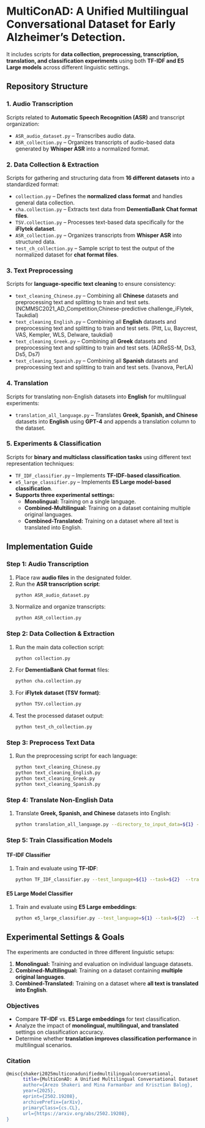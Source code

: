 # **MultiConAD: A Unified Multilingual Conversational Dataset for Early Alzheimer’s Detection.**  

It includes scripts for **data collection, preprocessing, transcription, translation, and classification experiments** using both **TF-IDF and E5 Large models** across different linguistic settings.  

## **Repository Structure**  

### **1. Audio Transcription**  
Scripts related to **Automatic Speech Recognition (ASR)** and transcript organization:  
- `ASR_audio_dataset.py` – Transcribes audio data.  
- `ASR_collection.py` – Organizes transcripts of audio-based data generated by **Whisper ASR** into a normalized format.  

### **2. Data Collection & Extraction**  
Scripts for gathering and structuring data from **16 different datasets** into a standardized format:  
- `collection.py` – Defines the **normalized class format** and handles general data collection.  
- `cha.collection.py` – Extracts text data from **DementiaBank Chat format files**.  
- `TSV.collection.py` – Processes text-based data specifically for the **iFlytek dataset**.  
- `ASR_collection.py` – Organizes transcripts from **Whisper ASR** into structured data.  
- `test_ch_collection.py` – Sample script to test the output of the normalized dataset for **chat format files**.  

### **3. Text Preprocessing**  
Scripts for **language-specific text cleaning** to ensure consistency:  
- `text_cleaning_Chinese.py` – Combining all **Chinese** datasets and preprocessing text and splitting to train and test sets.  (NCMMSC2021_AD_Competition,Chinese-predictive challenge_iFlytek, Taukdial)
- `text_cleaning_English.py` – Combining all **English** datasets and preprocessing text and splitting to train and test sets. (Pitt, Lu, Baycrest, VAS, Kempler, WLS, Delware, taukdial)
- `text_cleaning_Greek.py` – Combining all **Greek** datasets and preprocessing text and splitting to train and test sets. (ADReSS-M, Ds3, Ds5, Ds7)
- `text_cleaning_Spanish.py` – Combining all **Spanish** datasets and preprocessing text and splitting to train and test sets. (Ivanova, PerLA)

### **4. Translation**  
Scripts for translating non-English datasets into **English** for multilingual experiments:  
- `translation_all_language.py` – Translates **Greek, Spanish, and Chinese** datasets into **English** using **GPT-4** and appends a translation column to the dataset.  

### **5. Experiments & Classification**  
Scripts for **binary and multiclass classification tasks** using different text representation techniques:  
- `TF_IDF_classifier.py` – Implements **TF-IDF-based classification**.  
- `e5_large_classifier.py` – Implements **E5 Large model-based classification**.  
- **Supports three experimental settings:**  
  - **Monolingual:** Training on a single language.  
  - **Combined-Multilingual:** Training on a dataset containing multiple original languages.  
  - **Combined-Translated:** Training on a dataset where all text is translated into English.  


## **Implementation Guide**  

### **Step 1: Audio Transcription**  
1. Place raw **audio files** in the designated folder.  
2. Run the **ASR transcription script**:  
   ```bash
   python ASR_audio_dataset.py
   ```  
3. Normalize and organize transcripts:  
   ```bash
   python ASR_collection.py
   ```  

### **Step 2: Data Collection & Extraction**  
1. Run the main data collection script:  
   ```bash
   python collection.py
   ```  
2. For **DementiaBank Chat format** files:  
   ```bash
   python cha.collection.py
   ```  
3. For **iFlytek dataset (TSV format)**:  
   ```bash
   python TSV.collection.py
   ```  
4. Test the processed dataset output:  
   ```bash
   python test_ch_collection.py
   ```  

### **Step 3: Preprocess Text Data**  
1. Run the preprocessing script for each language:  
   ```bash
   python text_cleaning_Chinese.py
   python text_cleaning_English.py
   python text_cleaning_Greek.py
   python text_cleaning_Spanish.py
   ```  

### **Step 4: Translate Non-English Data**  
1. Translate **Greek, Spanish, and Chinese** datasets into English:  
   ```bash
   python translation_all_language.py --directory_to_input_data=${1} --directory_to_output_translated=${2} --source_language=${3}
   ```  

### **Step 5: Train Classification Models**  
#### **TF-IDF Classifier**  
1. Train and evaluate using **TF-IDF**:  
   ```bash
   python TF_IDF_classifier.py --test_language=${1} --task=${2}  --translated=${3}
   ```  

#### **E5 Large Model Classifier**  
1. Train and evaluate using **E5 Large embeddings**:  
   ```bash
   python e5_large_classifier.py --test_language=${1} --task=${2}  --translated=${3}
   ```  



## **Experimental Settings & Goals**  
The experiments are conducted in three different linguistic setups:  
1. **Monolingual:** Training and evaluation on individual language datasets.  
2. **Combined-Multilingual:** Training on a dataset containing **multiple original languages**.  
3. **Combined-Translated:** Training on a dataset where **all text is translated into English**.  

### **Objectives**  
- Compare **TF-IDF** vs. **E5 Large embeddings** for text classification.  
- Analyze the impact of **monolingual, multilingual, and translated** settings on classification accuracy.  
- Determine whether **translation improves classification performance** in multilingual scenarios.

### **Citation**
```bash
@misc{shakeri2025multiconadunifiedmultilingualconversational,
      title={MultiConAD: A Unified Multilingual Conversational Dataset for Early Alzheimer's Detection}, 
      author={Arezo Shakeri and Mina Farmanbar and Krisztian Balog},
      year={2025},
      eprint={2502.19208},
      archivePrefix={arXiv},
      primaryClass={cs.CL},
      url={https://arxiv.org/abs/2502.19208}, 
}
   ```  
